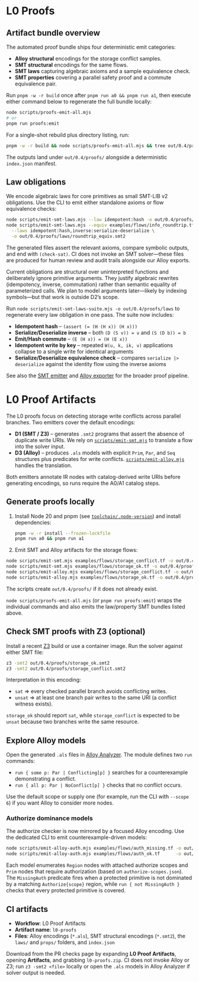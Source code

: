 # L0 Proofs

## Artifact bundle overview

The automated proof bundle ships four deterministic emit categories:

- **Alloy structural** encodings for the storage conflict samples.
- **SMT structural** encodings for the same flows.
- **SMT laws** capturing algebraic axioms and a sample equivalence check.
- **SMT properties** covering a parallel safety proof and a commute equivalence pair.

Run `pnpm -w -r build` once after `pnpm run a0 && pnpm run a1`, then execute either command below to regenerate the full bundle locally:

```bash
node scripts/proofs-emit-all.mjs
# or
pnpm run proofs:emit
```

For a single-shot rebuild plus directory listing, run:

```bash
pnpm -w -r build && node scripts/proofs-emit-all.mjs && tree out/0.4/proofs
```

The outputs land under `out/0.4/proofs/` alongside a deterministic `index.json` manifest.

## Law obligations

We encode algebraic laws for core primitives as small SMT-LIB v2 obligations. Use the CLI to emit either standalone axioms or flow equivalence checks:

```bash
node scripts/emit-smt-laws.mjs --law idempotent:hash -o out/0.4/proofs/laws/idempotent_hash.smt2
node scripts/emit-smt-laws.mjs --equiv examples/flows/info_roundtrip.tf examples/flows/info_roundtrip.tf \
  --laws idempotent:hash,inverse:serialize-deserialize \
  -o out/0.4/proofs/laws/roundtrip_equiv.smt2
```

The generated files assert the relevant axioms, compare symbolic outputs, and end with `(check-sat)`. CI does not invoke an SMT solver—these files are produced for human review and audit trails alongside our Alloy exports.

Current obligations are structural over uninterpreted functions and deliberately ignore primitive arguments. They justify algebraic rewrites (idempotency, inverse, commutation) rather than semantic equality of parameterized calls. We plan to model arguments later—likely by indexing symbols—but that work is outside D2’s scope.

Run `node scripts/emit-smt-laws-suite.mjs -o out/0.4/proofs/laws` to regenerate every law obligation in one pass. The suite now includes:

- **Idempotent hash** – `(assert (= (H (H x)) (H x)))`
- **Serialize/Deserialize inverse** – both `(D (S v)) = v` and `(S (D b)) = b`
- **Emit/Hash commute** – `(E (H x)) = (H (E x))`
- **Idempotent write by key** – repeated `W(u, k, ik, v)` applications collapse to a single write for identical arguments
- **Serialize/Deserialize equivalence check** – compares `serialize |> deserialize` against the identity flow using the inverse axioms

See also the [SMT emitter](../scripts/emit-smt.mjs) and [Alloy exporter](../scripts/emit-alloy.mjs) for the broader proof pipeline.

# L0 Proof Artifacts

The L0 proofs focus on detecting storage write conflicts across parallel branches. Two emitters cover the default encodings:

- **D1 (SMT / Z3)** – generates `.smt2` programs that assert the absence of duplicate write URIs. We rely on [`scripts/emit-smt.mjs`](../scripts/emit-smt.mjs) to translate a flow into the solver input.
- **D3 (Alloy)** – produces `.als` models with explicit `Prim`, `Par`, and `Seq` structures plus predicates for write conflicts. [`scripts/emit-alloy.mjs`](../scripts/emit-alloy.mjs) handles the translation.

Both emitters annotate IR nodes with catalog-derived write URIs before generating encodings, so runs require the A0/A1 catalog steps.

## Generate proofs locally

1. Install Node 20 and pnpm (see [`toolchain/.node-version`](../toolchain/.node-version)) and install dependencies:
   ```bash
   pnpm -w -r install --frozen-lockfile
   pnpm run a0 && pnpm run a1
   ```
2. Emit SMT and Alloy artifacts for the storage flows:
  ```bash
  node scripts/emit-smt.mjs examples/flows/storage_conflict.tf -o out/0.4/proofs/storage_conflict.smt2
  node scripts/emit-smt.mjs examples/flows/storage_ok.tf -o out/0.4/proofs/storage_ok.smt2
  node scripts/emit-alloy.mjs examples/flows/storage_conflict.tf -o out/0.4/proofs/storage_conflict.als
  node scripts/emit-alloy.mjs examples/flows/storage_ok.tf -o out/0.4/proofs/storage_ok.als
  ```
  The scripts create `out/0.4/proofs/` if it does not already exist.

`node scripts/proofs-emit-all.mjs` (or `pnpm run proofs:emit`) wraps the individual commands and also emits the law/property SMT bundles listed above.

## Check SMT proofs with Z3 (optional)

Install a recent [Z3](https://github.com/Z3Prover/z3) build or use a container image. Run the solver against either SMT file:

```bash
z3 -smt2 out/0.4/proofs/storage_ok.smt2
z3 -smt2 out/0.4/proofs/storage_conflict.smt2
```

Interpretation in this encoding:

- `sat` ⇒ every checked parallel branch avoids conflicting writes.
- `unsat` ⇒ at least one branch pair writes to the same URI (a conflict witness exists).

`storage_ok` should report `sat`, while `storage_conflict` is expected to be `unsat` because two branches write the same resource.

## Explore Alloy models

Open the generated `.als` files in [Alloy Analyzer](https://alloytools.org/). The module defines two `run` commands:

- `run { some p: Par | Conflicting[p] }` searches for a counterexample demonstrating a conflict.
- `run { all p: Par | NoConflict[p] }` checks that no conflict occurs.

Use the default scope or supply one (for example, run the CLI with `--scope 6`) if you want Alloy to consider more nodes.

### Authorize dominance models

The authorize checker is now mirrored by a focused Alloy encoding. Use the dedicated CLI to emit counterexample-driven models:

```bash
node scripts/emit-alloy-auth.mjs examples/flows/auth_missing.tf -o out/0.4/proofs/auth/missing.als
node scripts/emit-alloy-auth.mjs examples/flows/auth_ok.tf      -o out/0.4/proofs/auth/ok.als
```

Each model enumerates `Region` nodes with attached authorize scopes and `Prim` nodes that require authorization (based on `authorize-scopes.json`). The `MissingAuth` predicate fires when a protected primitive is not dominated by a matching `Authorize{scope}` region, while `run { not MissingAuth }` checks that every protected primitive is covered.

## CI artifacts

- **Workflow**: L0 Proof Artifacts
- **Artifact name**: `l0-proofs`
- **Files**: Alloy encodings (`*.als`), SMT structural encodings (`*.smt2`), the `laws/` and `props/` folders, and `index.json`

Download from the PR checks page by expanding **L0 Proof Artifacts**, opening **Artifacts**, and grabbing `l0-proofs.zip`. CI does not invoke Alloy or Z3; run `z3 -smt2 <file>` locally or open the `.als` models in Alloy Analyzer if solver output is needed.
